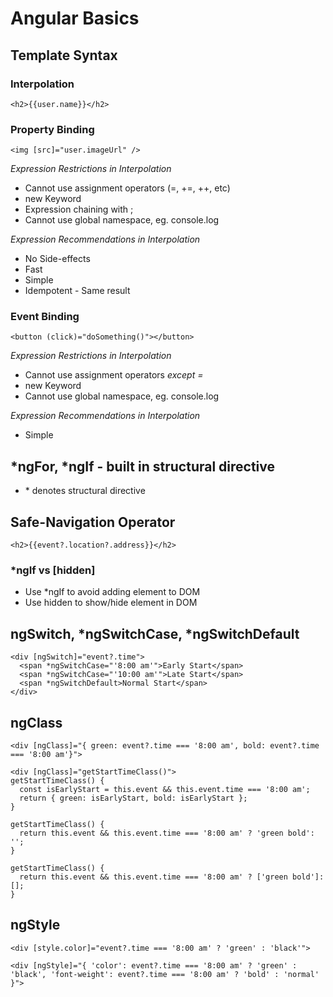 # Angular Basics

## Template Syntax

### Interpolation

```
<h2>{{user.name}}</h2>
```

### Property Binding

```
<img [src]="user.imageUrl" />
```

_Expression Restrictions in Interpolation_

- Cannot use assignment operators (=, +=, ++, etc)
- new Keyword
- Expression chaining with ;
- Cannot use global namespace, eg. console.log

_Expression Recommendations in Interpolation_

- No Side-effects
- Fast
- Simple
- Idempotent - Same result

### Event Binding

```
<button (click)="doSomething()"></button>
```

_Expression Restrictions in Interpolation_

- Cannot use assignment operators _except =_
- new Keyword
- Cannot use global namespace, eg. console.log

_Expression Recommendations in Interpolation_

- Simple

## \*ngFor, \*ngIf - built in structural directive

- \* denotes structural directive

## Safe-Navigation Operator

```
<h2>{{event?.location?.address}}</h2>
```

### \*ngIf vs [hidden]

- Use \*ngIf to avoid adding element to DOM
- Use hidden to show/hide element in DOM

## ngSwitch, \*ngSwitchCase, \*ngSwitchDefault

```
<div [ngSwitch]="event?.time">
  <span *ngSwitchCase="'8:00 am'">Early Start</span>
  <span *ngSwitchCase="'10:00 am'">Late Start</span>
  <span *ngSwitchDefault>Normal Start</span>
</div>
```

## ngClass

```
<div [ngClass]="{ green: event?.time === '8:00 am', bold: event?.time === '8:00 am'}">

<div [ngClass]="getStartTimeClass()">
getStartTimeClass() {
  const isEarlyStart = this.event && this.event.time === '8:00 am';
  return { green: isEarlyStart, bold: isEarlyStart };
}

getStartTimeClass() {
  return this.event && this.event.time === '8:00 am' ? 'green bold': '';
}

getStartTimeClass() {
  return this.event && this.event.time === '8:00 am' ? ['green bold']: [];
}
```

## ngStyle

```
<div [style.color]="event?.time === '8:00 am' ? 'green' : 'black'">

<div [ngStyle]="{ 'color': event?.time === '8:00 am' ? 'green' : 'black', 'font-weight': event?.time === '8:00 am' ? 'bold' : 'normal' }">

```

